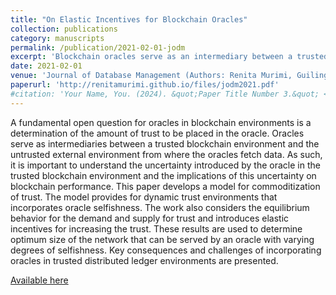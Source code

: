 ```yaml
---
title: "On Elastic Incentives for Blockchain Oracles"
collection: publications
category: manuscripts
permalink: /publication/2021-02-01-jodm
excerpt: 'Blockchain oracles serve as an intermediary between a trusted blockchain environment and the untrusted external environment. This paper provides a framework for a commoditized trust mechanism that considers the selfishness of the oracle, and the collective trust placed by the blockchain in the oracle.'
date: 2021-02-01
venue: 'Journal of Database Management (Authors: Renita Murimi, Guiling Wang)'
paperurl: 'http://renitamurimi.github.io/files/jodm2021.pdf'
#citation: 'Your Name, You. (2024). &quot;Paper Title Number 3.&quot; <i>GitHub Journal of Bugs</i>. 1(3).'
---
```


A fundamental open question for oracles in blockchain environments is a determination of the amount of trust to be placed in the oracle. Oracles serve as intermediaries between a trusted blockchain environment and the untrusted external environment from where the oracles fetch data. As such, it is important to understand the uncertainty introduced by the oracle in the trusted blockchain environment and the implications of this uncertainty on blockchain performance. This paper develops a model for commoditization of trust. The model provides for dynamic trust environments that incorporates oracle selfishness. The work also considers the equilibrium behavior for the demand and supply for trust and introduces elastic incentives for increasing the trust. These results are used to determine optimum size of the network that can be served by an oracle with varying degrees of selfishness. Key consequences and challenges of incorporating oracles in trusted distributed ledger environments are presented.

[Available here](https://www.igi-global.com/article/on-elastic-incentives-for-blockchain-oracles/272504)
